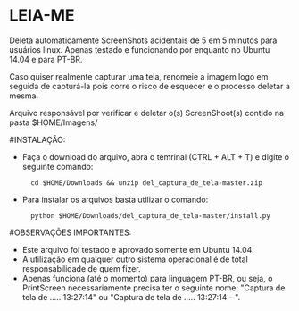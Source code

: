 LEIA-ME
===================

Deleta automaticamente ScreenShots acidentais de 5 em 5 minutos para usuários linux. Apenas testado e funcionando por enquanto no Ubuntu 14.04 e para PT-BR.

Caso quiser realmente capturar uma tela, renomeie a imagem logo em seguida de capturá-la pois corre o risco de esquecer e o processo deletar a mesma.

Arquivo responsável por verificar e deletar o(s) ScreenShoot(s) contido na pasta $HOME/Imagens/

#INSTALAÇÃO:
- Faça o download do arquivo, abra o temrinal (CTRL + ALT + T) e digite o seguinte comando:

        cd $HOME/Downloads && unzip del_captura_de_tela-master.zip

- Para instalar os arquivos basta utilizar o comando:

        python $HOME/Downloads/del_captura_de_tela-master/install.py


#OBSERVAÇÕES IMPORTANTES: 
- Este arquivo foi testado e aprovado somente em Ubuntu 14.04.
- A utilização em qualquer outro sistema operacional é de total responsabilidade de quem fizer.
- Apenas funciona (até o momento) para linguagem PT-BR, ou seja, o PrintScreen necessariamente precisa ter o seguinte nome: "Captura de tela de ..... 13:27:14" ou "Captura de tela de ..... 13:27:14 - ".
